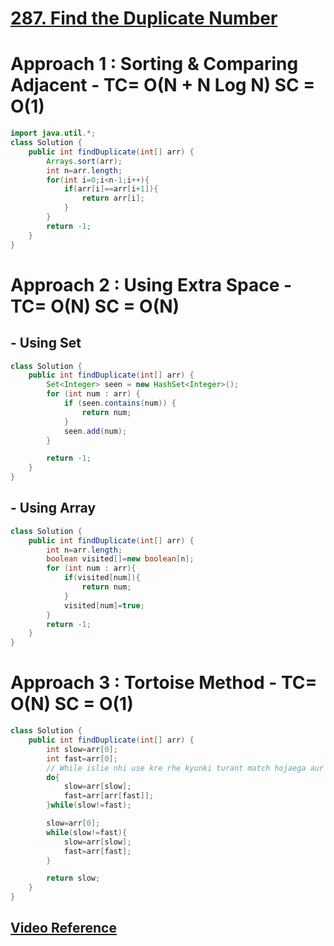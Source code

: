 # **[287. Find the Duplicate Number](https://leetcode.com/problems/find-the-duplicate-number/)**

# **Approach 1 :** Sorting & Comparing Adjacent - TC= O(N + N Log N) SC = O(1)

```java
import java.util.*;
class Solution {
    public int findDuplicate(int[] arr) {
        Arrays.sort(arr);
        int n=arr.length;
        for(int i=0;i<n-1;i++){
            if(arr[i]==arr[i+1]){
                return arr[i];
            }
        }
        return -1;
    }
}
```

# **Approach 2 :** Using Extra Space - TC= O(N) SC = O(N)

## - **Using Set**

```java
class Solution {
    public int findDuplicate(int[] arr) {
        Set<Integer> seen = new HashSet<Integer>();
        for (int num : arr) {
            if (seen.contains(num)) {
                return num;
            }
            seen.add(num);
        }

        return -1;
    }
}
```

## - **Using Array**

```java
class Solution {
    public int findDuplicate(int[] arr) {
        int n=arr.length;
        boolean visited[]=new boolean[n];
        for (int num : arr){
            if(visited[num]){
                return num;
            }
            visited[num]=true;
        }
        return -1;
    }
}
```

# **Approach 3 :** Tortoise Method - TC= O(N) SC = O(1)

```java
class Solution {
    public int findDuplicate(int[] arr) {
        int slow=arr[0];
        int fast=arr[0];
        // While islie nhi use kre rhe kyunki turant match hojaega aur *instant fuck hojaega*
        do{
            slow=arr[slow];
            fast=arr[arr[fast]];
        }while(slow!=fast);

        slow=arr[0];
        while(slow!=fast){
            slow=arr[slow];
            fast=arr[fast];
        }

        return slow;
    }
}
```

## [**Video Reference**](https://youtu.be/32Ll35mhWg0)
